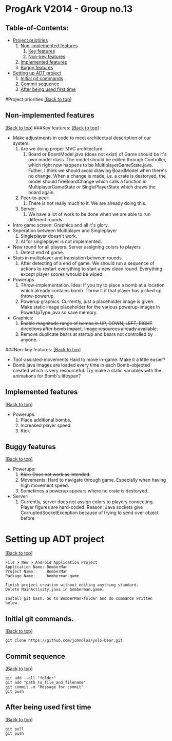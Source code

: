 ProgArk V2014 - Group no.13
=========

Table-of-Contents:
------------------
*	[Project priotiries](#project-priorities)
	1.	[Non-implemented features](#non-implemented-features)
		1.	[Key features](#key-features)
		2.	[Non-key features](#non-key-features)
	2.	[Implemented features](#implemented-features)
	3.	[Buggy features](#buggy-features)
*	[Setting up ADT project](#setting-up-adt-project)
	1.	[Initial git commands](#initial-git-commands)
	2.	[Commit sequence](#commit-sequence)
	3.	[After being used first time](#after-being-used-first-time)


#Project priorities
[[Back to top]](#table-of-contents)
## Non-implemented features
[[Back to top]](#table-of-contents)
###Key features:
[[Back to top]](#table-of-contents)
*	Make adjustments in code to meet architectual description of our system.
	1.	Are we doing proper MVC architecture.
		1.	Board or BoardModel.java (does not exist) of Game should be it's own model class.
			The model should be edited through Controller, which right now happens to be MultiplayerGameState.java.
			Futher, I think we should avoid drawing BoardModel when there's no change. When a change is made, i.e. a crate is destoryed, the model should fireBoardChange which calls a function in MultiplayerGameState or SinglePlayerState which draws the board again.
	2.	~~Peer-to-peer:~~
		1.	There is not really much to it. We are already doing this.
	3.	Server:
		1.	We have a lot of work to be done when we are able to run different rounds.
*	Intro game screen: Graphics and all it's glory.
*	Seperation between Multiplayer and Singleplayer
	1.	Singleplayer doesn't work.
	2.	AI for singleplayer is not implemented.
*	New round for all players. Server assigning colors to players
	1.	Detect end of game.
*	Stats in multiplayer and transistion between rounds.
	1. After detecting of a end of game. We should run a sequence of actions to restart everything to start a new clean round. Everything except player scores whould be wiped.
*	Powerups
	1.	Throw-implementation.
		Idea: If you try to place a bomb at a location which already contains bomb. Throw it if that player has picked up throw-powerup.
	2.	Powerup graphics.
		Currently, just a placeholder image is given. Make static image placeholder for the various powerup-images in PowerUpType.java so save memory.
*	Graphics:
	1.	~~Enable magnitude range of bombs in UP, DOWN, LEFT, RIGHT directions after bomb impact.~~
		~~Image resources already available.~~
	2. Remove duplicate bears at startup and bears not controlled by anyone.

###Non-key features:
[[Back to top]](#table-of-contents)
*	Tool-assisted-movements
	Hard to move in-game. Make it a little easier?
*	Bomb.java
	Images are loaded every time in each Bomb-objected created which is very resourceful.
	Try make a static variables with the animations for Bomb's lifespan?


## Implemented features
[[Back to top]](#table-of-contents)
*	Powerups:
	1.	Place additional bombs.
	2.	Increased player speed.
	3. 	Kick


## Buggy features
[[Back to top]](#table-of-contents)
*	Powerups:
	1.	~~Kick: Does not work as intended.~~
	2.	Movements: Hard to navigate through game. Especially when having high movement speed.
	3.	Sometimes a powerup appears where no crate is destoryed.
*	Server:
	1.	Currently, server does not assign colors to players connecting. Player figures are hard-coded.
		Reason: Java sockets give CorruptedSocketException because of trying to send over object before

# Setting up ADT project
[[Back to top]](#table-of-contents)
```
File > New > Android Application Project
Application Name: BomberMan
Project Name:     BomberMan
Package Name:     bomberman.game

Finish project creation without editing anything standard.
Delete MainActivity.java in bomberman.game.

Install git bash. Go to BomberMan-folder and do commands written below.
```

## Initial git commands.
[[Back to top]](#table-of-contents)
```
git clone https://github.com/johnolos/yolo-bear.git

```

## Commit sequence
[[Back to top]](#table-of-contents)
```
git add --all "folder"
git add "path_to_file_and_filename"
git commit -m "Message for commit"
git push
```
## After being used first time
[[Back to top]](#table-of-contents)
```
git pull
git push
```

